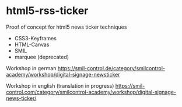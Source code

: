 # html5-rss-ticker

Proof of concept for html5 news ticker techniques

 - CSS3-Keyframes
 - HTML-Canvas
 - SMIL
 - marquee (deprecated)

Workshop in german
https://smil-control.de/category/smilcontrol-academy/workshop/digital-signage-newsticker


Workshop in english (translation in progress)
https://smil-control.com/category/smilcontrol-academy/workshop/digital-signage-news-ticker/
